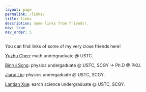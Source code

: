 ```yaml
---
layout: page
permalink: /links/
title: links 
description: Some links from friends!.
nav: true
nav_order: 5 
---
```

You can find links of some of my very close friends here!

[Yuzhu Chen](https://cyzkrau.github.io): math undergraduate @ USTC.

[Binrui Song](https://home.ustc.edu.cn/~songbr/): physics undergaduate @ USTC, SCGY → Ph.D @ PKU.

[Jiarui Liu](https://home.ustc.edu.cn/~ljr145733/): physics undergaduate @ USTC, SCGY.

[Lantian Xue](https://xuelantian.com/): earch science undergraduate @ USTC, SCGY.
